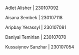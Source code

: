 Adlet Alisher | 230107092

Aisana Sembek | 230107118

Aripbay Yerassyl | 230107081

Daniyal Temirlan | 230107070

Kussaiynov Sanzhar | 230107054

